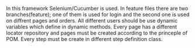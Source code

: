 In this framework Selenium/Cucumber is used. In feature files there are two branches(feature); one of them is used for login and the second one is used on diffrent pages and orders. All different users should be use dynamic variables which define in dynamic methods. Every page has a different locator repository and pages must be created according to the princeple of POM. Every step must be create in different step definition class. 

